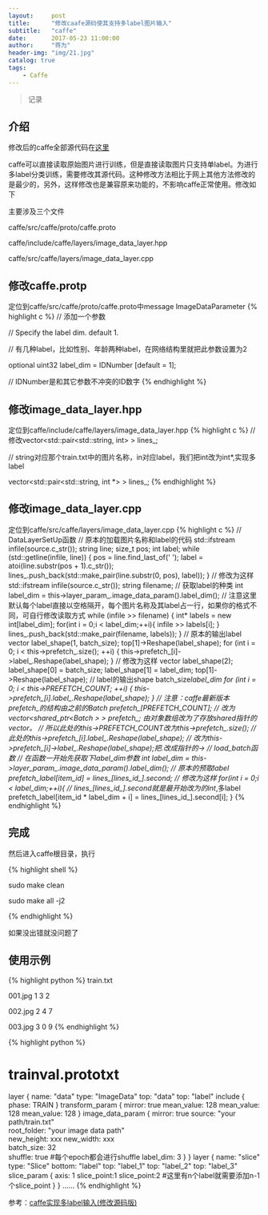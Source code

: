 ```yaml
---
layout:     post
title:      "修改caafe源码使其支持多label图片输入"
subtitle:   "caffe"
date:       2017-05-23 11:00:00
author:     "蒋为"
header-img: "img/21.jpg"
catalog: true
tags:
    - Caffe
---
```

>记录

## 介绍

修改后的caffe全部源代码在[这里](https://github.com/jiangwei1995910/caffe-multi-lable)


caffe可以直接读取原始图片进行训练，但是直接读取图片只支持单label。为进行多label分类训练，需要修改其源代码。这种修改方法相比于网上其他方法修改的是最少的，另外，这样修改也是兼容原来功能的，不影响caffe正常使用。修改如下

主要涉及三个文件

caffe/src/caffe/proto/caffe.proto

caffe/include/caffe/layers/image_data_layer.hpp

caffe/src/caffe/layers/image_data_layer.cpp

## 修改caffe.protp

定位到caffe/src/caffe/proto/caffe.proto中message ImageDataParameter
{% highlight c %}
// 添加一个参数

// Specify the label dim. default 1.

// 有几种label，比如性别、年龄两种label，在网络结构里就把此参数设置为2

optional uint32 label_dim = IDNumber [default = 1]; 

// IDNumber是和其它参数不冲突的ID数字
{% endhighlight %}


## 修改image_data_layer.hpp

定位到caffe/include/caffe/layers/image_data_layer.hpp
{% highlight c %}
// 修改vector<std::pair<std::string, int> > lines_;

// string对应那个train.txt中的图片名称，in对应label，我们把int改为int*,实现多label

vector<std::pair<std::string, int *> > lines_;
{% endhighlight %}

## 修改image_data_layer.cpp

定位到caffe/src/caffe/layers/image_data_layer.cpp
{% highlight c %}
// DataLayerSetUp函数
// 原本的加载图片名称和label的代码
  std::ifstream infile(source.c_str());
  string line;
  size_t pos;
  int label;
  while (std::getline(infile, line)) {
    pos = line.find_last_of(' ');
    label = atoi(line.substr(pos + 1).c_str());
    lines_.push_back(std::make_pair(line.substr(0, pos), label));
  }
// 修改为这样
std::ifstream infile(source.c_str());
  string filename;
  // 获取label的种类
  int label_dim = this->layer_param_.image_data_param().label_dim();
  // 注意这里默认每个label直接以空格隔开，每个图片名称及其label占一行，如果你的格式不同，可自行修改读取方式
  while (infile >> filename) {
    int* labels = new int[label_dim];
    for(int i = 0;i < label_dim;++i){
        infile >> labels[i];
    }
    lines_.push_back(std::make_pair(filename, labels));
  }
// 原本的输出label
  vector<int> label_shape(1, batch_size);
  top[1]->Reshape(label_shape);
  for (int i = 0; i < this->prefetch_.size(); ++i) {
    this->prefetch_[i]->label_.Reshape(label_shape);
  }
// 修改为这样
  vector<int> label_shape(2);
  label_shape[0] = batch_size;
  label_shape[1] = label_dim;
  top[1]->Reshape(label_shape); // label的输出shape batch_size*label_dim
  for (int i = 0; i < this->PREFETCH_COUNT; ++i) {
    this->prefetch_[i].label_.Reshape(label_shape);
  }
// 注意：caffe最新版本prefetch_的结构由之前的Batch<Dtype> prefetch_[PREFETCH_COUNT];
// 改为 vector<shared_ptr<Batch<Dtype> > > prefetch_; 由对象数组改为了存放shared指针的vector。
// 所以此处的this->PREFETCH_COUNT改为this->prefetch_.size(); 
// 此处的this->prefetch_[i].label_.Reshape(label_shape);
// 改为this->prefetch_[i]->label_.Reshape(label_shape);把.改成指针的->
// load_batch函数
// 在函数一开始先获取下label_dim参数
int label_dim = this->layer_param_.image_data_param().label_dim();
// 原本的预取label
prefetch_label[item_id] = lines_[lines_id_].second;
// 修改为这样
for(int i = 0;i < label_dim;++i){
    // lines_[lines_id_].second就是最开始改为的int*,多label
    prefetch_label[item_id * label_dim + i] = lines_[lines_id_].second[i];
}
{% endhighlight %}

## 完成

然后进入caffe根目录，执行

{% highlight shell %}

sudo make clean

sudo make all -j2

{% endhighlight %}

如果没出错就没问题了




## 使用示例

{% highlight python %}
train.txt

001.jpg 1 3 2

002.jpg 2 4 7

003.jpg 3 0 9
{% endhighlight %}

{% highlight python %}
# trainval.prototxt

layer {
  name: "data"
  type: "ImageData"
  top: "data"
  top: "label"
  include {
    phase: TRAIN
  }
  transform_param {
    mirror: true
    mean_value: 128
    mean_value: 128
    mean_value: 128
  }
  image_data_param {
    mirror: true
    source: "your path/train.txt"  
    root_folder: "your image data path"  
    new_height: xxx 
    new_width: xxx  
    batch_size: 32  
    shuffle: true  #每个epoch都会进行shuffle
    label_dim: 3
   }
}
layer {
  name: "slice"
  type: "Slice"
  bottom: "label"
  top: "label_1"
  top: "label_2"
  top: "label_3"
  slice_param {
    axis: 1
    slice_point:1
    slice_point:2  #这里有n个label就需要添加n-1个slice_point
  }
}
......
{% endhighlight %}

参考：[caffe实现多label输入(修改源码版)](http://blog.csdn.net/u013010889/article/details/53098346)
